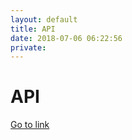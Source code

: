 ```yaml
---
layout: default
title: API
date: 2018-07-06 06:22:56
private: 
---
```


# API

[Go to link](https://api.com)

